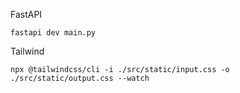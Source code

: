 FastAPI
```
fastapi dev main.py
```

Tailwind
```
npx @tailwindcss/cli -i ./src/static/input.css -o ./src/static/output.css --watch
```